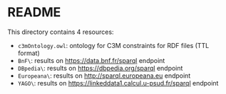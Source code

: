 # README

This directory contains 4 resources:
- `c3mOntology.owl`: ontology for C3M constraints for RDF files (TTL format)
- `BnF\`: results on https://data.bnf.fr/sparql endpoint
- `DBpedia\`: results on https://dbpedia.org/sparql endpoint
- `Europeana\`:	results on http://sparql.europeana.eu endpoint
- `YAGO\`:		results on https://linkeddata1.calcul.u-psud.fr/sparql endpoint

